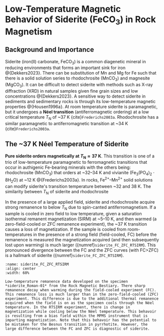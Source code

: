 # Low-Temperature Magnetic Behavior of Siderite (FeCO$_3$) in Rock Magnetism

## Background and Importance  
Siderite (iron(II) carbonate, FeCO$_3$) is a common diagenetic mineral in reducing environments that forms an important sink for iron @{Dekkers2023}. There can be substitution of Mn and Mg for Fe such that there is a solid solution series to rhodochrosite (MnCO$_3$) and magnesite (MgCO$_3$). It can be difficult to detect siderite with methods such as X-ray diffraction (XRD) in natural samples given fine grain sizes and low concentrations @{Dekkers2023}. A sensitive way to detect siderite in sediments and sedimentary rocks is through its low-temperature magnetic properties @{Housen1996a}. At room temperature siderite is paramagnetic, but it undergoes a **Néel transition** (antiferromagnetic ordering) at a low critical temperature $T_\mathrm{N}$ of ~37 K {cite}`Frederichs2003a`. Rhodochrosite has a similar paramagnetic to antiferromagnetic transition at ~34 K {cite}`Frederichs2003a`.

## The ~37 K Néel Temperature of Siderite  
**Pure siderite orders magnetically at $T_\mathrm{N}\approx37$ K**. This transition is one of a trio of low-temperature paramagnetic to ferromagnetic transitions that occur in authigenic Fe-bearing minerals with the others being: rhodochrosite (MnCO$_3$) that orders at ~32–34 K and vivianite (Fe$_3$(PO$_4$)$_2\cdot8$H$_2$O) at ~12 K @{Frederichs2003a}. In rocks, Fe$^{2+}$–Mn$^{2+}$ solid solutions can modify siderite's transition temperature between ~32 and 38 K. The similarity between $T_\mathrm{N}$ of siderite and rhodochrosite 

In the presence of a large applied field, siderite and rhodochrosite acquire strong remanence to below $T_\mathrm{N}$ due to spin-canted antiferromagnetism. If a sample is cooled in zero field to low temperature, given a saturation isothermal remanent magnetization (SIRM) at ~5–10 K, and then warmed (a zero-field-cooled or ZFC remanence experiment), the ~37 K transition causes a loss of magnetization. If the sample is cooled from room-temperatures in the presence of a strong field (field-cooled, FC) before the remanence is measured the magnetization acquired (and then subsequently lost upon warming) is much larger ({numref}`siderite_FC_ZFC_RTSIRM`). This pronounced divergence between the FC and the ZFC curves (with FC>ZFC) is a hallmark of siderite ({numref}`siderite_FC_ZFC_RTSIRM`). 

```{figure} ../images/siderite_Roman-01_MPMS.png
:name: siderite_FC_ZFC_RTSIRM
:align: center
:width: 60%

Low-temperature remanence data developed on the specimen *siderite_Roman-01* from the Rock Magnetic Bestiary. There sharp remanence decay when warming during the field-cooled experiment (FC). This remanence loss is much larger than in the zero-field-cooled (ZFC) experiment. This difference is due to the additional thermal remanence acquired when the field is on as the specimen cools through the Néel temperature. In the RTSIRM experiment, there is change in magnetization while cooling below the Néel temperature. This behavoir is resulting from a bias field within the MPMS instrument that is imparting magnetization. Note that this behavoir has the potential to be mistaken for the Besnus transition in pyrrhotite. However, the large difference between the FC and ZFC is diagnostic of siderite.
```

```{bibliography}
```